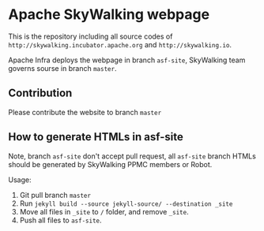 # Apache SkyWalking webpage
This is the repository including all source codes of `http://skywalking.incubator.apache.org` and `http://skywalking.io`.

Apache Infra deploys the webpage in branch `asf-site`, SkyWalking team governs sourse in branch `master`.

## Contribution
Please contribute the website to branch `master`

## How to generate HTMLs in asf-site
Note, branch `asf-site` don't accept pull request, all `asf-site` branch HTMLs should be generated by SkyWalking PPMC members or Robot.

Usage:
1. Git pull branch `master`
1. Run `jekyll build --source jekyll-source/ --destination _site`
1. Move all files in `_site` to `/` folder, and remove `_site`.
1. Push all files to `asf-site`.
